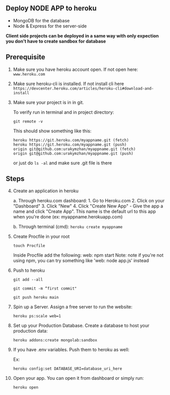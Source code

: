 ## Deploy NODE APP to heroku <!-- {docsify-ignore} -->

- MongoDB for the database
- Node & Express for the server-side

**Client side projects can be deployed in a same way with only expection you don't have to create sandbox for database**


## Prerequisite

1. Make sure you have heroku account open.
    If not open here: `www.heroku.com`

2. Make sure heroku-cli is installed. 
    If not install cli here 
    `https://devcenter.heroku.com/articles/heroku-cli#download-and-install`

3. Make sure your project is in in git.

    To verify run in terminal and in project directory:

    `git remote -v` 

    This should show something like this:

    ```
    heroku https://git.heroku.com/myappname.git (fetch)
    heroku https://git.heroku.com/myappname.git (push)
    origin git@github.com:urakymzhan/myappname.git (fetch)
    origin git@github.com:urakymzhan/myappname.git (push)
    ```

    or just do `ls -al` and make sure .git file is there

## Steps

4. Create an application in heroku

    a. Through heroku.com dashboard:
        1. Go to Heroku.com
        2. Click on your "Dashboard"
        3. Click "New"
        4. Click "Create New App"
        - Give the app a name and click "Create App". This name is the default url to this app when you're done (ex: myappname.herokuapp.com)

    b. Through terminal (cmd):
        `heroku create myappname`

5. Create Procfile in your root 

    `touch Procfile`

    Inside Procfile add the following:
    web: npm start
    Note: note if you're not using npm, you can try something like 'web: node app.js' instead

6. Push to heroku

    `git add --all` 

    `git commit -m “first commit"`

    `git push heroku main`
    

7. Spin up a Server. Assign a free server to run the website:

    `heroku ps:scale web=1`

8. Set up your Production Database. Create a database to host your production data:

    `heroku addons:create mongolab:sandbox`

8. If you have .env variables. Push them to heroku as well:

    Ex: 

    `heroku config:set DATABASE_URI=database_uri_here`

9. Open your app. 
    You can open it from dashboard or simply run:

    `heroku open`




